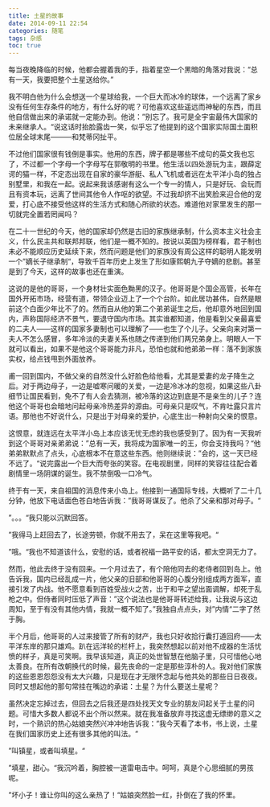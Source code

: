 ```yaml
---
title: 土星的故事
date: 2014-09-11 22:54
categories: 随笔
tags: 杂感
toc: true
---
```

每当夜晚降临的时候，他都会握着我的手，指着星空一个黑暗的角落对我说：“总有一天，我要把整个土星送给你。”

我不明白他为什么会想送一个星球给我，一个巨大而冰冷的球体，一个远离了家乡没有任何生存条件的地方，有什么好的呢？可他喜欢这些遥远而神秘的东西，而且他自信做出来的承诺就一定能办到。他说：”别忘了。我可是全宇宙最伟大国家的未来继承人。“说这话时抬脸露齿一笑，似乎忘了他提到的这个国家实际国土面积位居全球末尾———和梵蒂冈扯平。

不过他们国家很有钱倒是事实。他用的东西，牌子都是哪些不成句的英文我也忘了，不过都一个字母一个字母写在郭敬明的书里。他生活以四处游玩为主，跟薛定谔的猫一样，不定态出现在自家的豪华游艇、私人飞机或者远在太平洋小岛的独占别墅里，和我在一起。说起来我该感谢有这么一个专一的情人，只是好玩、会玩而且有资本玩，远离了世间其他令人作呕的欲望。不过我却挤不出笑脸来迎合他的宠爱，打心底不接受他这样的生活方式和随心所欲的状态。难道他对家里发生的那一切就完全置若罔闻吗？

在二十一世纪的今天，他的国家却仍然是古旧的家族继承制，什么资本主义社会主义，什么民主共和联邦邦联，他们是一概不知的。按说以英国为榜样看，君子制也未必不能顺应历史延续下来，然而问题是他们的家族没有周公这样的聪明人能发明一个”嫡长子继承制“，导致千百年历史上发生了形如康熙朝九子夺嫡的悲剧。甚至是到了今天，这样的故事也还在重演。

这说的是他的哥哥，一个身材壮实面色黝黑的汉子。他哥哥是个国企高管，长年在国外开拓市场，经营有道，带领企业迈上了一个个台阶。如此居功甚伟，自然是眼前这个白面少年比不了的。然而自从他的第二个弟弟诞生之后，他却意外地回到国内，声称国际经济不景气，要退守国内市场。其实谁都知道，他是看到父亲最喜爱的二夫人——这样的国家多妻制也可以理解了——也生了个儿子。父亲向来对第一夫人不怎么感冒，多年冷淡的夫妻关系也随之传递到他们两兄弟身上。明眼人一下就可以看出，如果不是他这个哥哥能力非凡，恐怕也就和他弟弟一样：落不到家族实权，给点钱甩到外面放养。

甫一回到国内，不做父亲的自然没什么好脸色给他看，尤其是爱妻的龙子降生之后。对于两边母子，一边是嘘寒问暖的关爱，一边是冷冰冰的忽视，如果这些八卦细节让国民看到，免不了有人会去猜测，被冷落的这边到底是不是亲生的儿子？连他这个哥哥也会暗地问起母亲冷热差异的源由。可母亲只是叹气，不肯吐露只言片语。那他也不好说什么，只是出于对母亲的爱护，心底生出一种射向父亲的恨意。

这恨意，就连远在太平洋小岛上本应该无忧无虑的我也感受到了。因为有一天我听到这个哥哥对亲弟弟说：”总有一天，我将成为国家唯一的王，你会支持我吗？“他弟弟默默点了点头，心底根本不在意这些东西。他则继续说：”会的，这一天已经不远了。“说完露出一个巨大而夸张的笑容。在电视剧里，同样的笑容往往配合着剧情里一场阴谋的诞生。我不禁倒吸一口冷气。

终于有一天，来自祖国的消息传来小岛上。他接到一通国际专线，大概听了二十几分钟，他放下电话面色苍白地告诉我：”我哥哥谋反了。他杀了父亲和那对母子。“

”。。。“我只能以沉默回答。

”我得马上赶回去了，长途劳顿，你就不用去了，呆在这里等我吧。“

”哦。“我也不知道该什么，安慰的话，或者祝福一路平安的话，都太空洞无力了。

然而，他此去终于没有回来。一个月过去了，有个陪他同去的老侍者回到岛上。他告诉我，国内已经乱成一片，他父亲的旧部和他哥哥的心腹分别组成两方面军，直接引发了内战。他不愿意看到百姓受战火之苦，出于和平之望出面调解，却死于乱枪之中。但侍者同时压低了声音：”这个说法也是他哥哥转述给我，让我说与这边周知，至于有没有其他内情，我就一概不知了。”我独自点点头，对”内情“二字了然于胸。

半个月后，他哥哥的人过来接管了所有的财产，我也只好收拾行囊打道回府——太平洋东岸的那只雄鸡。趴在远洋轮的栏杆上，我突然想起以前对他不成器的生活忧愤的样子，真是可笑啊。我早该知道，真正的处世智慧在他脑子里，只可惜他心地太善良。在所有改朝换代的时候，最先丧命的一定是那些淳朴的人。我对他们家族的这些恩恩怨怨没有太大兴趣，只是现在才无限怀念起与他共处的那些日日夜夜。同时又想起他的那句常挂在嘴边的承诺：土星？为什么要送土星呢？

虽然决定忘掉过去，但回去之后我还是四处找天文专业的朋友问起关于土星的问题。可惜大多数人都说不出个所以然来。就在我准备放弃寻找这虚无缥缈的意义之时，一个熟识的热心姑娘突然兴冲冲地告诉我：”我今天看了本书，书上说，土星在我们国家历史上还有很多其他的叫法。“

”叫镇星，或者叫填星。“

”填星，甜心。“我沉吟着，胸腔被一道雷电击中。呵呵，真是个心思细腻的男孩呢。

”坏小子！谁让你叫的这么亲热了！“姑娘突然脸一红，扑倒在了我的怀里。








